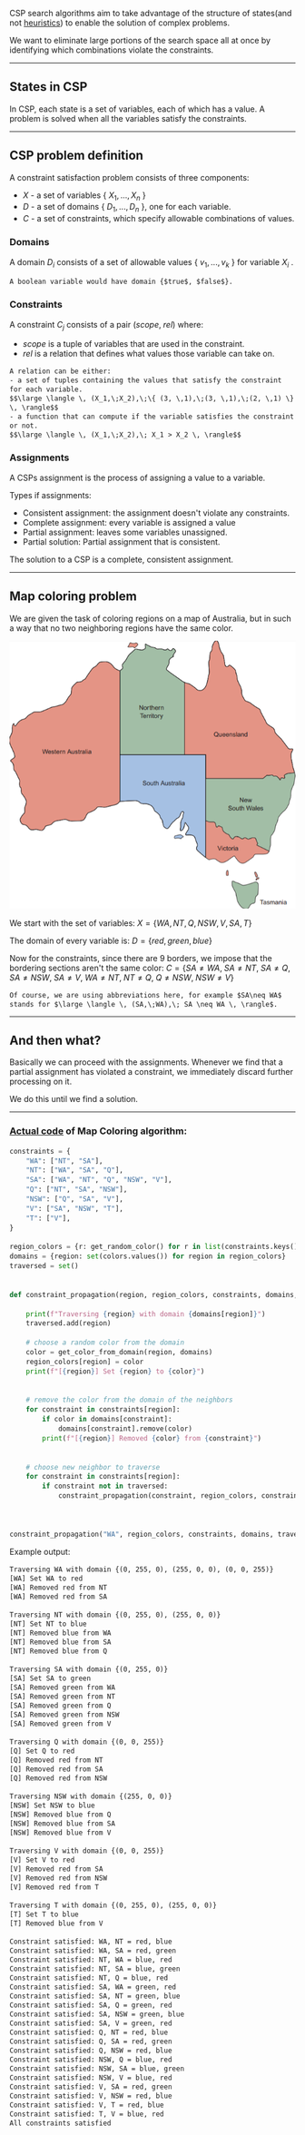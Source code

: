 CSP search algorithms aim to take advantage of the structure of states(and not [heuristics](Heuristics.md)) to enable the solution of complex problems.

We want to eliminate large portions of the search space all at once by identifying which combinations violate the constraints.

---

## States in CSP

In CSP, each state is a set of variables, each of which has a value. A problem is solved when all the variables satisfy the constraints.

---

## CSP problem definition

A constraint satisfaction problem consists of three components:
- $X$ - a set of variables { ${X_1,...,X_n}$ }
- $D$ - a set of domains { ${D_1,...,D_n}$ }, one for each variable.
- $C$ - a set of constraints, which specify allowable combinations of values.


### Domains

A domain $D_i$ consists of a set of allowable values { ${v_1,...,v_k}$ } for variable $X_i$ .

```ad-example
A boolean variable would have domain {$true$, $false$}.
```


###  Constraints

A constraint $C_j$ consists of a pair $(scope, \;rel)$ where:
- $scope$ is a tuple of variables that are used in the constraint.
- $rel$ is a relation that defines what values those variable can take on.

```ad-example
A relation can be either:
- a set of tuples containing the values that satisfy the constraint for each variable.
$$\large \langle \, (X_1,\;X_2),\;\{ (3, \,1),\;(3, \,1),\;(2, \,1) \} \, \rangle$$
- a function that can compute if the variable satisfies the constraint or not.
$$\large \langle \, (X_1,\;X_2),\; X_1 > X_2 \, \rangle$$
```


### Assignments

A CSPs assignment is the process of assigning a value to a variable.

Types if assignments:
- Consistent assignment: the assignment doesn't violate any constraints.
- Complete assignment: every variable is assigned a value
- Partial assignment: leaves some variables unassigned.
- Partial solution: Partial assignment that is consistent.

The solution to a CSP is a complete, consistent assignment.

---

## Map coloring problem

We are given the task of coloring regions on a map of Australia, but in such a way that no two neighboring regions have the same color.

![](../z_images/Pasted%20image%2020230416193009.png)

We start with the set of variables:
$X = \{WA,NT,Q,NSW,V,SA,T\}$

The domain of every variable is:
$D = \{red,green,blue\}$

Now for the constraints, since there are 9 borders, we impose that the bordering sections aren't the same color:
$C = \{SA\neq WA,\; SA \neq NT,\; SA\neq Q,\; SA \neq NSW,\; SA \neq V,\; WA \neq NT,\; NT \neq Q,\; Q \neq NSW,\; NSW \neq V\}$ 

```ad-note
Of course, we are using abbreviations here, for example $SA\neq WA$ stands for $\large \langle \, (SA,\;WA),\; SA \neq WA \, \rangle$.
```

---

## And then what?

Basically we can proceed with the assignments.
Whenever we find that a partial assignment has violated a constraint, we immediately discard further processing on it.

We do this until we find a solution.

---

### [Actual code](https://github.com/xFrah/CSP-UNI) of Map Coloring algorithm:

```python
constraints = {
    "WA": ["NT", "SA"],
    "NT": ["WA", "SA", "Q"],
    "SA": ["WA", "NT", "Q", "NSW", "V"],
    "Q": ["NT", "SA", "NSW"],
    "NSW": ["Q", "SA", "V"],
    "V": ["SA", "NSW", "T"],
    "T": ["V"],
}

region_colors = {r: get_random_color() for r in list(constraints.keys())}
domains = {region: set(colors.values()) for region in region_colors}
traversed = set()


def constraint_propagation(region, region_colors, constraints, domains, traversed):

    print(f"Traversing {region} with domain {domains[region]}")
    traversed.add(region)

    # choose a random color from the domain
    color = get_color_from_domain(region, domains)
    region_colors[region] = color
    print(f"[{region}] Set {region} to {color}")


    # remove the color from the domain of the neighbors
    for constraint in constraints[region]:
        if color in domains[constraint]:
            domains[constraint].remove(color)
        print(f"[{region}] Removed {color} from {constraint}")

  
    # choose new neighbor to traverse
    for constraint in constraints[region]:
        if constraint not in traversed:
            constraint_propagation(constraint, region_colors, constraints, domains, traversed)



constraint_propagation("WA", region_colors, constraints, domains, traversed)
```

Example output:

```
Traversing WA with domain {(0, 255, 0), (255, 0, 0), (0, 0, 255)}
[WA] Set WA to red
[WA] Removed red from NT
[WA] Removed red from SA

Traversing NT with domain {(0, 255, 0), (255, 0, 0)}
[NT] Set NT to blue
[NT] Removed blue from WA
[NT] Removed blue from SA
[NT] Removed blue from Q

Traversing SA with domain {(0, 255, 0)}
[SA] Set SA to green
[SA] Removed green from WA
[SA] Removed green from NT
[SA] Removed green from Q
[SA] Removed green from NSW
[SA] Removed green from V

Traversing Q with domain {(0, 0, 255)}
[Q] Set Q to red
[Q] Removed red from NT
[Q] Removed red from SA
[Q] Removed red from NSW

Traversing NSW with domain {(255, 0, 0)}
[NSW] Set NSW to blue
[NSW] Removed blue from Q
[NSW] Removed blue from SA
[NSW] Removed blue from V

Traversing V with domain {(0, 0, 255)}
[V] Set V to red
[V] Removed red from SA
[V] Removed red from NSW
[V] Removed red from T

Traversing T with domain {(0, 255, 0), (255, 0, 0)}
[T] Set T to blue
[T] Removed blue from V

Constraint satisfied: WA, NT = red, blue
Constraint satisfied: WA, SA = red, green
Constraint satisfied: NT, WA = blue, red
Constraint satisfied: NT, SA = blue, green
Constraint satisfied: NT, Q = blue, red
Constraint satisfied: SA, WA = green, red
Constraint satisfied: SA, NT = green, blue
Constraint satisfied: SA, Q = green, red
Constraint satisfied: SA, NSW = green, blue
Constraint satisfied: SA, V = green, red
Constraint satisfied: Q, NT = red, blue
Constraint satisfied: Q, SA = red, green
Constraint satisfied: Q, NSW = red, blue
Constraint satisfied: NSW, Q = blue, red
Constraint satisfied: NSW, SA = blue, green
Constraint satisfied: NSW, V = blue, red
Constraint satisfied: V, SA = red, green
Constraint satisfied: V, NSW = red, blue
Constraint satisfied: V, T = red, blue 
Constraint satisfied: T, V = blue, red 
All constraints satisfied
```